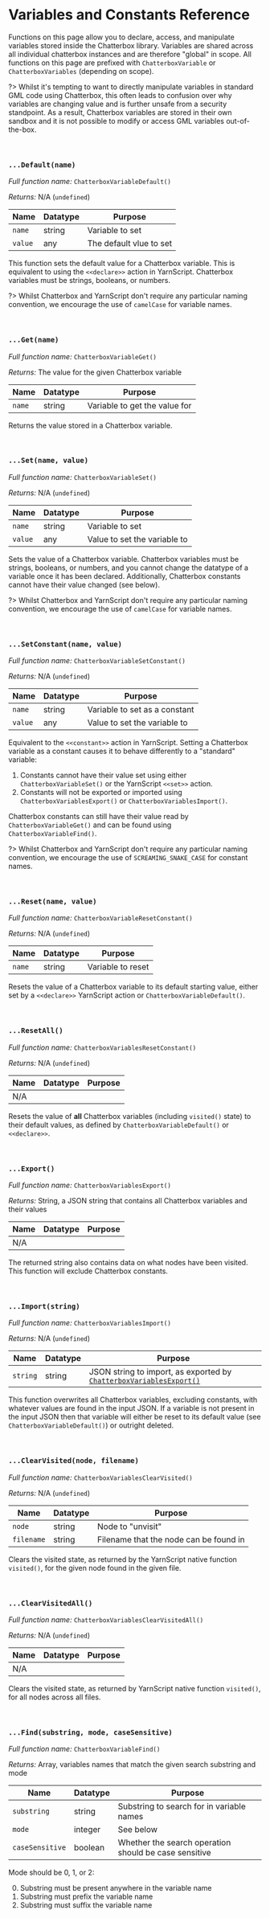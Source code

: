 # Variables and Constants Reference

Functions on this page allow you to declare, access, and manipulate variables stored inside the Chatterbox library. Variables are shared across all individual chatterbox instances and are therefore "global" in scope. All functions on this page are prefixed with `ChatterboxVariable` or `ChatterboxVariables` (depending on scope).

?> Whilst it's tempting to want to directly manipulate variables in standard GML code using Chatterbox, this often leads to confusion over why variables are changing value and is further unsafe from a security standpoint. As a result, Chatterbox variables are stored in their own sandbox and it is not possible to modify or access GML variables out-of-the-box.

&nbsp;

### `...Default(name)`

_Full function name:_ `ChatterboxVariableDefault()`

_Returns:_ N/A (`undefined`)

|Name   |Datatype|Purpose                |
|-------|--------|-----------------------|
|`name` |string  |Variable to set        |
|`value`|any     |The default vlue to set|

This function sets the default value for a Chatterbox variable. This is equivalent to using the `<<declare>>` action in YarnScript. Chatterbox variables must be strings, booleans, or numbers.

?> Whilst Chatterbox and YarnScript don't require any particular naming convention, we encourage the use of `camelCase` for variable names.

&nbsp;

### `...Get(name)`

_Full function name:_ `ChatterboxVariableGet()`

_Returns:_ The value for the given Chatterbox variable

|Name  |Datatype|Purpose                      |
|------|--------|-----------------------------|
|`name`|string  |Variable to get the value for|

Returns the value stored in a Chatterbox variable.

&nbsp;

### `...Set(name, value)`

_Full function name:_ `ChatterboxVariableSet()`

_Returns:_ N/A (`undefined`)

|Name   |Datatype|Purpose                     |
|-------|--------|----------------------------|
|`name` |string  |Variable to set             |
|`value`|any     |Value to set the variable to|

Sets the value of a Chatterbox variable. Chatterbox variables must be strings, booleans, or numbers, and you cannot change the datatype of a variable once it has been declared. Additionally, Chatterbox constants cannot have their value changed (see below).

?> Whilst Chatterbox and YarnScript don't require any particular naming convention, we encourage the use of `camelCase` for variable names.

&nbsp;

### `...SetConstant(name, value)`

_Full function name:_ `ChatterboxVariableSetConstant()`

_Returns:_ N/A (`undefined`)

|Name   |Datatype|Purpose                      |
|-------|--------|-----------------------------|
|`name` |string  |Variable to set as a constant|
|`value`|any     |Value to set the variable to |

Equivalent to the `<<constant>>` action in YarnScript. Setting a Chatterbox variable as a constant causes it to behave differently to a "standard" variable:

1. Constants cannot have their value set using either `ChatterboxVariableSet()` or the YarnScript `<<set>>` action.
2. Constants will not be exported or imported using `ChatterboxVariablesExport()` or `ChatterboxVariablesImport()`.

Chatterbox constants can still have their value read by `ChatterboxVariableGet()` and can be found using `ChatterboxVariableFind()`.

?> Whilst Chatterbox and YarnScript don't require any particular naming convention, we encourage the use of `SCREAMING_SNAKE_CASE` for constant names.

&nbsp;

### `...Reset(name, value)`

_Full function name:_ `ChatterboxVariableResetConstant()`

_Returns:_ N/A (`undefined`)

|Name  |Datatype|Purpose          |
|------|--------|-----------------|
|`name`|string  |Variable to reset|

Resets the value of a Chatterbox variable to its default starting value, either set by a `<<declare>>` YarnScript action or `ChatterboxVariableDefault()`.

&nbsp;

### `...ResetAll()`

_Full function name:_ `ChatterboxVariablesResetConstant()`

_Returns:_ N/A (`undefined`)

|Name|Datatype|Purpose|
|----|--------|-------|
|N/A |        |       |

Resets the value of **all** Chatterbox variables (including `visited()` state) to their default values, as defined by `ChatterboxVariableDefault()` or `<<declare>>`.

&nbsp;

### `...Export()`

_Full function name:_ `ChatterboxVariablesExport()`

_Returns:_ String, a JSON string that contains all Chatterbox variables and their values

|Name|Datatype|Purpose|
|----|--------|-------|
|N/A |        |       |

The returned string also contains data on what nodes have been visited. This function will exclude Chatterbox constants.

&nbsp;

### `...Import(string)`

_Full function name:_ `ChatterboxVariablesImport()`

_Returns:_ N/A (`undefined`)

|Name    |Datatype|Purpose                                                                                                             |
|--------|--------|--------------------------------------------------------------------------------------------------------------------|
|`string`|string  |JSON string to import, as exported by [`ChatterboxVariablesExport()`](reference-variables#chatterboxvariablesexport)|

This function overwrites all Chatterbox variables, excluding constants, with whatever values are found in the input JSON. If a variable is not present in the input JSON then that variable will either be reset to its default value (see `ChatterboxVariableDefault()`) or outright deleted.

&nbsp;

### `...ClearVisited(node, filename)`

_Full function name:_ `ChatterboxVariablesClearVisited()`

_Returns:_ N/A (`undefined`)

|Name      |Datatype|Purpose                               |
|----------|--------|--------------------------------------|
|`node`    |string  |Node to "unvisit"                     |
|`filename`|string  |Filename that the node can be found in|

Clears the visited state, as returned by the YarnScript native function `visited()`, for the given node found in the given file.

&nbsp;

### `...ClearVisitedAll()`

_Full function name:_ `ChatterboxVariablesClearVisitedAll()`

_Returns:_ N/A (`undefined`)

|Name|Datatype|Purpose|
|----|--------|-------|
|N/A |        |       |

Clears the visited state, as returned by YarnScript native function `visited()`, for all nodes across all files.

&nbsp;

### `...Find(substring, mode, caseSensitive)`

_Full function name:_ `ChatterboxVariableFind()`

_Returns:_ Array, variables names that match the given search substring and mode

|Name           |Datatype|Purpose                                              |
|---------------|--------|-----------------------------------------------------|
|`substring`    |string  |Substring to search for in variable names            |
|`mode`         |integer |See below                                            |
|`caseSensitive`|boolean |Whether the search operation should be case sensitive|

Mode should be 0, 1, or 2:

0. Substring must be present anywhere in the variable name
1. Substring must prefix the variable name
2. Substring must suffix the variable name
